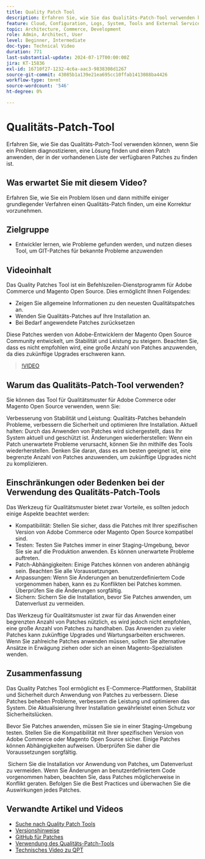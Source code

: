 ```yaml
---
title: Quality Patch Tool
description: Erfahren Sie, wie Sie das Qualitäts-Patch-Tool verwenden können, wenn Sie ein Problem diagnostizieren, eine Lösung finden und einen Patch anwenden, der in der vorhandenen Liste der verfügbaren Patches zu finden ist.
feature: Cloud, Configuration, Logs, System, Tools and External Services
topic: Architecture, Commerce, Development
role: Admin, Architect, User
level: Beginner, Intermediate
doc-type: Technical Video
duration: 771
last-substantial-update: 2024-07-17T00:00:00Z
jira: KT-15836
exl-id: 16710f27-1232-4c6a-aac3-9838308d1267
source-git-commit: 43085b1a139e21ea695cc10ffab1413088ba4426
workflow-type: tm+mt
source-wordcount: '546'
ht-degree: 0%

---
```


# Qualitäts-Patch-Tool

Erfahren Sie, wie Sie das Qualitäts-Patch-Tool verwenden können, wenn Sie ein Problem diagnostizieren, eine Lösung finden und einen Patch anwenden, der in der vorhandenen Liste der verfügbaren Patches zu finden ist.

## Was erwartet Sie mit diesem Video?

Erfahren Sie, wie Sie ein Problem lösen und dann mithilfe einiger grundlegender Verfahren einen Qualitäts-Patch finden, um eine Korrektur vorzunehmen.

## Zielgruppe

* Entwickler lernen, wie Probleme gefunden werden, und nutzen dieses Tool, um GIT-Patches für bekannte Probleme anzuwenden

## Videoinhalt

Das Quality Patches Tool ist ein Befehlszeilen-Dienstprogramm für Adobe Commerce und Magento Open Source. Dies ermöglicht Ihnen Folgendes:

* Zeigen Sie allgemeine Informationen zu den neuesten Qualitätspatches an.
* Wenden Sie Qualitäts-Patches auf Ihre Installation an.
* Bei Bedarf angewendete Patches zurücksetzen

Diese Patches werden von Adobe-Entwicklern der Magento Open Source Community entwickelt, um Stabilität und Leistung zu steigern. Beachten Sie, dass es nicht empfohlen wird, eine große Anzahl von Patches anzuwenden, da dies zukünftige Upgrades erschweren kann.

>[!VIDEO](https://video.tv.adobe.com/v/3431436?learn=on)

## Warum das Qualitäts-Patch-Tool verwenden?

Sie können das Tool für Qualitätsmuster für Adobe Commerce oder Magento Open Source verwenden, wenn Sie:

Verbesserung von Stabilität und Leistung: Qualitäts-Patches behandeln Probleme, verbessern die Sicherheit und optimieren Ihre Installation.
Aktuell halten: Durch das Anwenden von Patches wird sichergestellt, dass Ihr System aktuell und geschützt ist.
Änderungen wiederherstellen: Wenn ein Patch unerwartete Probleme verursacht, können Sie ihn mithilfe des Tools wiederherstellen. Denken Sie daran, dass es am besten geeignet ist, eine begrenzte Anzahl von Patches anzuwenden, um zukünftige Upgrades nicht zu komplizieren.  

## Einschränkungen oder Bedenken bei der Verwendung des Qualitäts-Patch-Tools

Das Werkzeug für Qualitätsmuster bietet zwar Vorteile, es sollten jedoch einige Aspekte beachtet werden:

* Kompatibilität: Stellen Sie sicher, dass die Patches mit Ihrer spezifischen Version von Adobe Commerce oder Magento Open Source kompatibel sind.
* Testen: Testen Sie Patches immer in einer Staging-Umgebung, bevor Sie sie auf die Produktion anwenden. Es können unerwartete Probleme auftreten.
* Patch-Abhängigkeiten: Einige Patches können von anderen abhängig sein. Beachten Sie alle Voraussetzungen.
* Anpassungen: Wenn Sie Änderungen an benutzerdefiniertem Code vorgenommen haben, kann es zu Konflikten bei Patches kommen. Überprüfen Sie die Änderungen sorgfältig.
* Sichern: Sichern Sie die Installation, bevor Sie Patches anwenden, um Datenverlust zu vermeiden.

Das Werkzeug für Qualitätsmuster ist zwar für das Anwenden einer begrenzten Anzahl von Patches nützlich, es wird jedoch nicht empfohlen, eine große Anzahl von Patches zu handhaben. Das Anwenden zu vieler Patches kann zukünftige Upgrades und Wartungsarbeiten erschweren. Wenn Sie zahlreiche Patches anwenden müssen, sollten Sie alternative Ansätze in Erwägung ziehen oder sich an einen Magento-Spezialisten wenden. 

## Zusammenfassung 

Das Quality Patches Tool ermöglicht es E-Commerce-Plattformen, Stabilität und Sicherheit durch Anwendung von Patches zu verbessern. Diese Patches beheben Probleme, verbessern die Leistung und optimieren das System. Die Aktualisierung Ihrer Installation gewährleistet einen Schutz vor Sicherheitslücken.

Bevor Sie Patches anwenden, müssen Sie sie in einer Staging-Umgebung testen. Stellen Sie die Kompatibilität mit Ihrer spezifischen Version von Adobe Commerce oder Magento Open Source sicher. Einige Patches können Abhängigkeiten aufweisen. Überprüfen Sie daher die Voraussetzungen sorgfältig.

 Sichern Sie die Installation vor Anwendung von Patches, um Datenverlust zu vermeiden. Wenn Sie Änderungen an benutzerdefiniertem Code vorgenommen haben, beachten Sie, dass Patches möglicherweise in Konflikt geraten. Befolgen Sie die Best Practices und überwachen Sie die Auswirkungen jedes Patches.

## Verwandte Artikel und Videos

* [Suche nach Quality Patch Tools](https://experienceleague.adobe.com/tools/commerce-quality-patches/index.html)
* [Versionshinweise](https://experienceleague.adobe.com/en/docs/commerce-operations/tools/quality-patches-tool/release-notes)
* [GitHub für Patches](https://github.com/magento/quality-patches/blob/master/patches/os/)
* [Verwendung des Qualitäts-Patch-Tools](https://experienceleague.adobe.com/en/docs/commerce-operations/tools/quality-patches-tool/usage)
* [Technisches Video zu QPT](https://experienceleague.adobe.com/en/docs/commerce-learn/tutorials/tools/quality-patch-tool)
